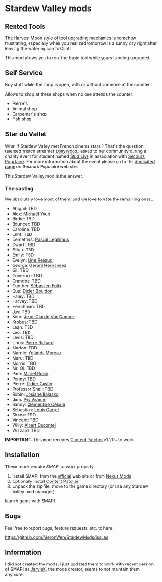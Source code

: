 # Stardew Valley mods

## Rented Tools

The Harvest Moon style of tool upgrading mechanics is somehow frustrating, especially when you realized tomorrow is a sunny day right after leaving the watering can to Clint!

This mod allows you to rent the basic tool while yours is being upgraded.

## Self Service

Buy stuff while the shop is open, with or without someone at the counter.

Allows to shop at these shops when no one attends the counter:

- Pierre's
- Animal shop
- Carpenter's shop
- Fish shop

## Star du Vallet

What if Stardew Valley met French cinema stars ? That's the question talented french streamer [DollyWood_](https://www.twitch.tv/dollywood_) asked to her community during a charity event for student named [Stud'Live](https://studforce.fr/) in association with [Secours Populaire](https://www.secourspopulaire.fr/). For more information about the event please go to the [dedicated page](https://www.secourspopulaire.fr/stud-live-une-operation-solidaire-en-ligne-au-profit-des-etudiants) on Secours Populaire web site.

This Stardew Valley mod is the answer.

### The casting

We absolutely love most of them, and we love to hate the remaining ones...

- Abigail: TBD
- Alex: [Michaël Youn](https://www.imdb.com/name/nm0949210/)
- Birdie: TBD
- Bouncer: TBD
- Caroline: TBD
- Clint: TBD
- Demetrius: [Pascal Legitimus](https://www.imdb.com/name/nm0529591/)
- Dwarf: TBD
- Elliott: TBD
- Emily: TBD
- Evelyn: [Line Renaud](https://www.imdb.com/name/nm0719232/)
- George: [Gérard Hernandez](https://www.imdb.com/name/nm0379587)
- Gil: TBD
- Governor: TBD
- Grandpa: TBD
- Gunther: [Sébastien Folin](https://www.imdb.com/name/nm2029498/)
- Gus: [Didier Bourdon](https://www.imdb.com/name/nm0099828/)
- Haley: TBD
- Harvey: TBD
- Henchman: TBD
- Jas: TBD
- Kent: [Jean-Claude Van Damme](https://www.imdb.com/name/nm0000241/)
- Krobus: TBD
- Leah: TBD
- Leo: TBD
- Levis: TBD
- Linus: [Pierre Richard](https://www.imdb.com/name/nm0007069/)
- Marlon: TBD
- Marnie: [Yolande Moreau](https://www.imdb.com/name/nm0603446/)
- Maru: TBD
- Morris: TBD
- Mr. Qi: TBD
- Pam: [Muriel Robin](https://www.imdb.com/name/nm0732222/)
- Penny: TBD
- Pierre: [Didier Gustin](https://www.imdb.com/name/nm0349134/)
- Professor Snail: TBD
- Robin: [Josiane Balasko](https://www.imdb.com/name/nm0001929/)
- Sam: [Kev Adams](https://www.imdb.com/name/nm1133795/)
- Sandy: [Clémentine Célarié](https://www.imdb.com/name/nm0194662/)
- Sebastian: [Louis Garrel](https://www.imdb.com/name/nm0308039/)
- Shane: TBD
- Vincent: TBD
- Willy: [Albert Dupontel](https://www.imdb.com/name/nm0243355/)
- Wizzard: TBD

**IMPORTANT:** This mod requires [Content Patcher](https://www.nexusmods.com/stardewvalley/mods/1915) v1.20+ to work.

## Installation

These mods require *SMAPI* to work properly.

  1. Install SMAPI from the [official](https://smapi.io/) web site or from [Nexus Mods](https://www.nexusmods.com/stardewvalley/mods/2400)
  2. Optionally install [Content Patcher](https://www.nexusmods.com/stardewvalley/mods/1915)
  3. Unpack the zip file, move to the game directory (or use any Stardew Valley mod manager)

launch game with SMAPI

## Bugs

Feel free to report bugs, feature requests, etc. to here:

https://github.com/AleronWen/StardewMods/issues

## Information

I did not created the mods, I just updated them to work with recent version of SMAPI as [JarvieK](https://github.com/Jarvie8176), the mods creator, seems to not maintain them anymore.
